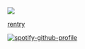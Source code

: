 
<br></br><img src="https://komarev.com/ghpvc/?username=foxiln&label=Egg+Benedicts&color=9B6528&base=1168306&style=flat">

<a href="https://rentry.co/foxilsm">rentry</a>

[![spotify-github-profile](https://spotify-github-profile.kittinanx.com/api/view?uid=18c91d6d8n0hj00cjrhw02gth&cover_image=true&theme=novatorem&show_offline=true&background_color=121212&interchange=true&bar_color=989f37&bar_color_cover=true)](https://github.com/kittinan/spotify-github-profile)
